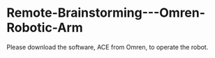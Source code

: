 # Remote-Brainstorming---Omren-Robotic-Arm

Please download the software, ACE from Omren, to operate the robot.
